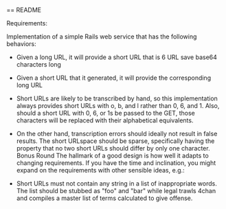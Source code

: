 == README

Requirements:

Implementation of a simple Rails web service that has the following behaviors:

  *   Given a long URL, it will provide a short URL that is 6 URL save base64 characters long
  *   Given a short URL that it generated, it will provide the corresponding long URL
  *   Short URLs are likely to be transcribed by hand, so this implementation always provides short URLs with o, b, and l rather than 0, 6, and 1. Also, should a short URL with 0, 6, or 1s be passed to the GET, those characters will be replaced with their alphabetical equivalents.
  *   On the other hand, transcription errors should ideally not result in false results. The short URLspace should be sparse, specifically having the property that no two short URLs should differ by only one character.
Bonus Round
The hallmark of a good design is how well it adapts to changing requirements. If you have the time and inclination, you might expand on the requirements with other sensible ideas, e.g.:

  *   Short URLs must not contain any string in a list of inappropriate words. The list should be stubbed as "foo" and "bar" while legal trawls 4chan and compiles a master list of terms calculated to give offense.

